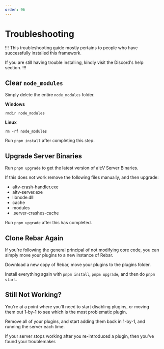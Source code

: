 ```yaml
---
order: 96
---
```


# Troubleshooting

!!!
This troubleshooting guide mostly pertains to people who have successfully installed this framework.

If you are still having trouble installing, kindly visit the Discord's help section.
!!!

## Clear `node_modules`

Simply delete the entire `node_modules` folder.

**Windows**

```
rmdir node_modules
```

**Linux**

```
rm -rf node_modules
```

Run `pnpm install` after completing this step.

## Upgrade Server Binaries

Run `pnpm upgrade` to get the latest version of alt:V Server Binaries.

If this does not work remove the following files manually, and then upgrade:

-   altv-crash-handler.exe
-   altv-server.exe
-   libnode.dll
-   cache
-   modules
-   .server-crashes-cache

Run `pnpm upgrade` after this has completed.

## Clone Rebar Again

If you're following the general principal of not modifying core code, you can simply move your plugins to a new instance of Rebar.

Download a new copy of Rebar, move your plugins to the plugins folder.

Install everything again with `pnpm install`, `pnpm upgrade`, and then do `pnpm start`.

## Still Not Working?

You're at a point where you'll need to start disabling plugins, or moving them out 1-by-1 to see which is the most problematic plugin.

Remove all of your plugins, and start adding them back in 1-by-1, and running the server each time.

If your server stops working after you re-introduced a plugin, then you've found your troublemaker.
